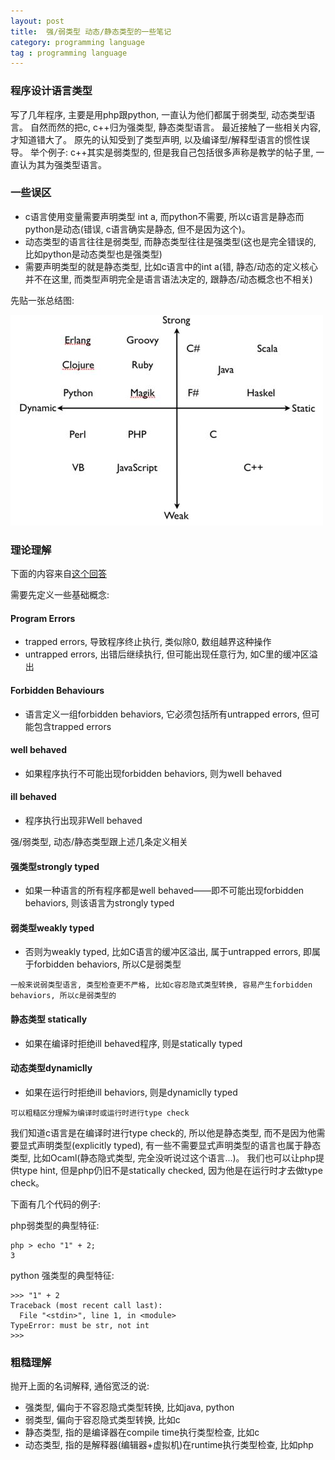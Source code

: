 ```yaml
---
layout: post
title:  强/弱类型 动态/静态类型的一些笔记
category: programming language
tag : programming language
--- 
```


### 程序设计语言类型   

写了几年程序, 主要是用php跟python, 一直认为他们都属于弱类型, 动态类型语言。 自然而然的把c, c++归为强类型, 静态类型语言。 最近接触了一些相关内容, 才知道错大了。 原先的认知受到了类型声明, 以及编译型/解释型语言的惯性误导。 举个例子: c++其实是弱类型的, 但是我自己包括很多声称是教学的帖子里, 一直认为其为强类型语言。  

### 一些误区 

* c语言使用变量需要声明类型 int a, 而python不需要, 所以c语言是静态而python是动态(错误, c语言确实是静态, 但不是因为这个)。  
* 动态类型的语言往往是弱类型, 而静态类型往往是强类型(这也是完全错误的, 比如python是动态类型也是强类型)  
* 需要声明类型的就是静态类型, 比如c语言中的int a(错, 静态/动态的定义核心并不在这里, 而类型声明完全是语言语法决定的, 跟静态/动态概念也不相关)    

先贴一张总结图:  

<img src="/img/in-post/types.jpg">  



### 理论理解   

下面的内容来自[这个回答](https://www.zhihu.com/question/19918532) 

需要先定义一些基础概念:  

#### Program Errors  

* trapped errors, 导致程序终止执行, 类似除0, 数组越界这种操作  
* untrapped errors, 出错后继续执行, 但可能出现任意行为, 如C里的缓冲区溢出   

#### Forbidden Behaviours  

* 语言定义一组forbidden behaviors, 它必须包括所有untrapped errors,  但可能包含trapped errors  

#### well behaved  

* 如果程序执行不可能出现forbidden behaviors, 则为well behaved 

#### ill behaved   

* 程序执行出现非Well behaved   

强/弱类型, 动态/静态类型跟上述几条定义相关   

#### 强类型strongly typed  

* 如果一种语言的所有程序都是well behaved——即不可能出现forbidden behaviors, 则该语言为strongly typed    

#### 弱类型weakly typed  

* 否则为weakly typed, 比如C语言的缓冲区溢出, 属于untrapped errors, 即属于forbidden behaviors, 所以C是弱类型    

`一般来说弱类型语言, 类型检查更不严格, 比如c容忍隐式类型转换, 容易产生forbidden behaviors, 所以c是弱类型的`  

#### 静态类型 statically  

* 如果在编译时拒绝ill behaved程序, 则是statically typed  

#### 动态类型dynamiclly  

* 如果在运行时拒绝ill behaviors, 则是dynamiclly typed  

`可以粗糙区分理解为编译时或运行时进行type check`  


我们知道c语言是在编译时进行type check的, 所以他是静态类型, 而不是因为他需要显式声明类型(explicitly typed), 有一些不需要显式声明类型的语言也属于静态类型, 比如Ocaml(静态隐式类型, 完全没听说过这个语言...)。 我们也可以让php提供type hint, 但是php仍旧不是statically checked, 因为他是在运行时才去做type check。  

下面有几个代码的例子:  

php弱类型的典型特征:  

```
php > echo "1" + 2;
3
```

python 强类型的典型特征:

```
>>> "1" + 2
Traceback (most recent call last):
  File "<stdin>", line 1, in <module>
TypeError: must be str, not int
>>> 
```  

### 粗糙理解  

抛开上面的名词解释, 通俗宽泛的说:  

* 强类型, 偏向于不容忍隐式类型转换, 比如java, python  
* 弱类型, 偏向于容忍隐式类型转换, 比如c  
* 静态类型, 指的是编译器在compile time执行类型检查, 比如c 
* 动态类型, 指的是解释器(编辑器+虚拟机)在runtime执行类型检查, 比如php








